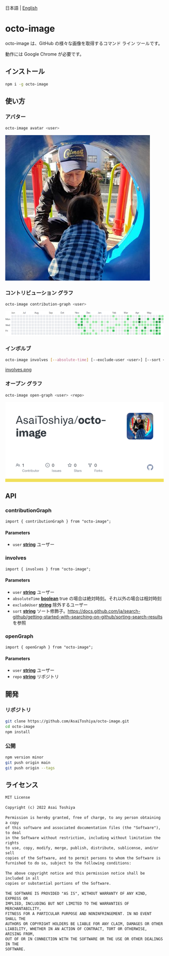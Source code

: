 日本語 | [English](./README-en.md)

# octo-image

octo-image は、GitHub の様々な画像を取得するコマンド ライン ツールです。

動作には Google Chrome が必要です。

## インストール

```bash
npm i -g octo-image
```

## 使い方

### アバター

```bash
octo-image avatar <user>
```

![avatar.png](./examples/avatar.png)

### コントリビューション グラフ

```bash
octo-image contribution-graph <user>
```

![contribution-graph.png](./examples/contribution-graph.png)

### インボルブ

```bash
octo-image involves [--absolute-time] [--exclude-user <user>] [--sort <criteria>] <user>
```

[involves.png](./examples/involves.png)

### オープン グラフ

```bash
octo-image open-graph <user> <repo>
```

![open-graph.png](./examples/open-graph.png)

## API

<!-- Generated by documentation.js. Update this documentation by updating the source code. -->

### contributionGraph

<pre><code class="javascript">import { contributionGraph } from "octo-image";
</code></pre>

#### Parameters

*   `user` **[string](https://developer.mozilla.org/docs/Web/JavaScript/Reference/Global_Objects/String)** ユーザー

### involves

<pre><code class="javascript">import { involves } from "octo-image";
</code></pre>

#### Parameters

*   `user` **[string](https://developer.mozilla.org/docs/Web/JavaScript/Reference/Global_Objects/String)** ユーザー
*   `absoluteTime` **[boolean](https://developer.mozilla.org/docs/Web/JavaScript/Reference/Global_Objects/Boolean)** true の場合は絶対時刻。それ以外の場合は相対時刻
*   `excludeUser` **[string](https://developer.mozilla.org/docs/Web/JavaScript/Reference/Global_Objects/String)** 除外するユーザー
*   `sort` **[string](https://developer.mozilla.org/docs/Web/JavaScript/Reference/Global_Objects/String)** ソート修飾子。<https://docs.github.com/ja/search-github/getting-started-with-searching-on-github/sorting-search-results> を参照

### openGraph

<pre><code class="javascript">import { openGraph } from "octo-image";
</code></pre>

#### Parameters

*   `user` **[string](https://developer.mozilla.org/docs/Web/JavaScript/Reference/Global_Objects/String)** ユーザー
*   `repo` **[string](https://developer.mozilla.org/docs/Web/JavaScript/Reference/Global_Objects/String)** リポジトリ

## 開発

### リポジトリ

```bash
git clone https://github.com/AsaiToshiya/octo-image.git
cd octo-image
npm install
```

### 公開

```bash
npm version minor
git push origin main
git push origin --tags
```

## ライセンス

    MIT License

    Copyright (c) 2022 Asai Toshiya

    Permission is hereby granted, free of charge, to any person obtaining a copy
    of this software and associated documentation files (the "Software"), to deal
    in the Software without restriction, including without limitation the rights
    to use, copy, modify, merge, publish, distribute, sublicense, and/or sell
    copies of the Software, and to permit persons to whom the Software is
    furnished to do so, subject to the following conditions:

    The above copyright notice and this permission notice shall be included in all
    copies or substantial portions of the Software.

    THE SOFTWARE IS PROVIDED "AS IS", WITHOUT WARRANTY OF ANY KIND, EXPRESS OR
    IMPLIED, INCLUDING BUT NOT LIMITED TO THE WARRANTIES OF MERCHANTABILITY,
    FITNESS FOR A PARTICULAR PURPOSE AND NONINFRINGEMENT. IN NO EVENT SHALL THE
    AUTHORS OR COPYRIGHT HOLDERS BE LIABLE FOR ANY CLAIM, DAMAGES OR OTHER
    LIABILITY, WHETHER IN AN ACTION OF CONTRACT, TORT OR OTHERWISE, ARISING FROM,
    OUT OF OR IN CONNECTION WITH THE SOFTWARE OR THE USE OR OTHER DEALINGS IN THE
    SOFTWARE.
